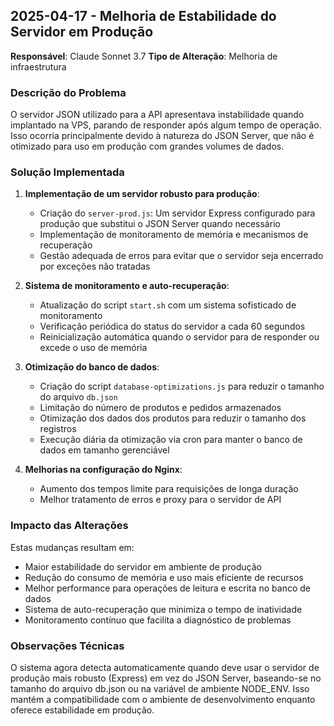 ## 2025-04-17 - Melhoria de Estabilidade do Servidor em Produção
**Responsável**: Claude Sonnet 3.7
**Tipo de Alteração**: Melhoria de infraestrutura

### Descrição do Problema
O servidor JSON utilizado para a API apresentava instabilidade quando implantado na VPS, parando de responder após algum tempo de operação. Isso ocorria principalmente devido à natureza do JSON Server, que não é otimizado para uso em produção com grandes volumes de dados.

### Solução Implementada
1. **Implementação de um servidor robusto para produção**:
   - Criação do `server-prod.js`: Um servidor Express configurado para produção que substitui o JSON Server quando necessário
   - Implementação de monitoramento de memória e mecanismos de recuperação
   - Gestão adequada de erros para evitar que o servidor seja encerrado por exceções não tratadas

2. **Sistema de monitoramento e auto-recuperação**:
   - Atualização do script `start.sh` com um sistema sofisticado de monitoramento
   - Verificação periódica do status do servidor a cada 60 segundos
   - Reinicialização automática quando o servidor para de responder ou excede o uso de memória

3. **Otimização do banco de dados**:
   - Criação do script `database-optimizations.js` para reduzir o tamanho do arquivo `db.json`
   - Limitação do número de produtos e pedidos armazenados
   - Otimização dos dados dos produtos para reduzir o tamanho dos registros
   - Execução diária da otimização via cron para manter o banco de dados em tamanho gerenciável

4. **Melhorias na configuração do Nginx**:
   - Aumento dos tempos limite para requisições de longa duração
   - Melhor tratamento de erros e proxy para o servidor de API

### Impacto das Alterações
Estas mudanças resultam em:
- Maior estabilidade do servidor em ambiente de produção
- Redução do consumo de memória e uso mais eficiente de recursos
- Melhor performance para operações de leitura e escrita no banco de dados
- Sistema de auto-recuperação que minimiza o tempo de inatividade
- Monitoramento contínuo que facilita a diagnóstico de problemas

### Observações Técnicas
O sistema agora detecta automaticamente quando deve usar o servidor de produção mais robusto (Express) em vez do JSON Server, baseando-se no tamanho do arquivo db.json ou na variável de ambiente NODE_ENV. Isso mantém a compatibilidade com o ambiente de desenvolvimento enquanto oferece estabilidade em produção. 